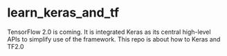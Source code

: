# learn_keras_and_tf
TensorFlow 2.0 is coming. It is integrated Keras as its central high-level APIs to simplify use of the framework. This repo is about how to Keras and TF2.0
